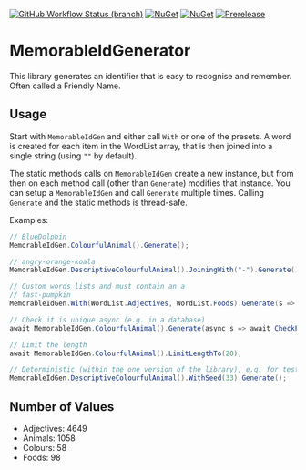 [![GitHub Workflow Status (branch)](https://img.shields.io/github/actions/workflow/status/droyad/MemorableIdGenerator/CI/main)](https://github.com/droyad/MemorableIdGenerator/actions/workflows/main.yml?query=branch%3Amain)
[![NuGet](https://img.shields.io/nuget/dt/MemorableIdGenerator.svg)](https://www.nuget.org/packages/MemorableIdGenerator)
[![NuGet](https://img.shields.io/nuget/v/MemorableIdGenerator.svg)](https://www.nuget.org/packages/MemorableIdGenerator)
[![Prerelease](https://img.shields.io/nuget/vpre/MemorableIdGenerator?color=orange&label=prerelease)](https://www.nuget.org/packages/MemorableIdGenerator)

# MemorableIdGenerator

This library generates an identifier that is easy to recognise and remember. Often called a Friendly Name.

## Usage

Start with `MemorableIdGen` and either call `With` or one of the presets. A word is created for each
item in the WordList array, that is then joined into a single string (using `""` by default).

The static methods calls on `MemorableIdGen` create a new instance, but from then on each method call 
(other than `Generate`) modifies that instance. You can setup a `MemorableIdGen` and call `Generate` 
multiple times. Calling `Generate` and the static methods is thread-safe.

Examples:
```C#
// BlueDolphin 
MemorableIdGen.ColourfulAnimal().Generate();

// angry-orange-koala
MemorableIdGen.DescriptiveColourfulAnimal().JoiningWith("-").Generate().ToLower();

// Custom words lists and must contain an a
// fast-pumpkin 
MemorableIdGen.With(WordList.Adjectives, WordList.Foods).Generate(s => s.Contains("a"));

// Check it is unique async (e.g. in a database)
await MemorableIdGen.ColourfulAnimal().Generate(async s => await CheckForUniqueness(s))

// Limit the length
await MemorableIdGen.ColourfulAnimal().LimitLengthTo(20);

// Deterministic (within the one version of the library), e.g. for tests
MemorableIdGen.DescriptiveColourfulAnimal().WithSeed(33).Generate();
```

## Number of Values

- Adjectives: 4649
- Animals: 1058
- Colours: 58
- Foods: 98